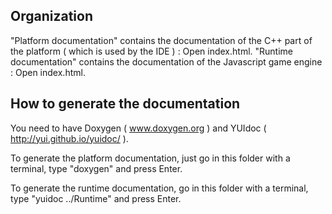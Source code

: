 Organization
------------

"Platform documentation" contains the documentation of the C++ 
part of the platform ( which is used by the IDE ) : Open index.html.
"Runtime documentation" contains the documentation of the Javascript
game engine : Open index.html.

How to generate the documentation
---------------------------------

You need to have Doxygen ( www.doxygen.org ) 
and YUIdoc ( http://yui.github.io/yuidoc/ ).

To generate the platform documentation, just go in this folder
with a terminal, type "doxygen" and press Enter.

To generate the runtime documentation, go in this folder with
a terminal, type "yuidoc ../Runtime" and press Enter.